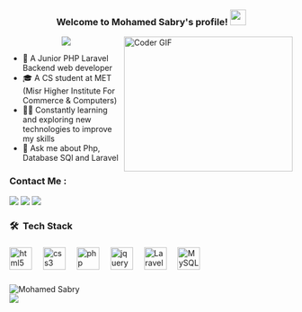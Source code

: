 <h3 align="center">
  Welcome to  Mohamed Sabry's profile!
  <img src="https://media.giphy.com/media/hvRJCLFzcasrR4ia7z/giphy.gif" width="28">
</h3>

<img align="right" src="https://media.giphy.com/media/SWoSkN6DxTszqIKEqv/giphy.gif" alt="Coder GIF" width="300" height="240">

<!-- Typing SVG by DenverCoder1 - https://github.com/DenverCoder1/readme-typing-svg -->
<p align="center">
  <a href="https://github.com/DenverCoder1/readme-typing-svg"><img src="https://readme-typing-svg.herokuapp.com/?lines=Backend%20PHP%20developer;Always%20learning&font=Fira%20Code¢er=true&width=440&height=45&color=f75c7e&vCenter=true&size=22"></a>
</p>

- 🏢 A Junior PHP Laravel Backend web developer
- 🎓 A CS student at MET (Misr Higher Institute For Commerce & Computers)
- 👨‍💻 Constantly learning and exploring new technologies to improve my skills
- 💬 Ask me about Php, Database SQl and Laravel

### Contact Me :

<a href="" target="_blank"><img src="https://img.shields.io/badge/-Mohamed Sabry-0077B5?style=for-the-badge&logo=Linkedin&logoColor=white"/></a>
<a href="https://wa.me/+201278694124" target="_blank"><img src="https://img.shields.io/badge/-Mohamed Sabry-25D366?style=for-the-badge&logo=WhatsApp&logoColor=white"/></a>
<a href="mailto:mohamedsabrydeveloper@gmail.com" target="_blank"><img src="https://img.shields.io/badge/-Mohamed Sabry-EA2328?style=for-the-badge&logo=Gmail&logoColor=red"/></a>

### 🛠  Tech Stack

###

<div align="left">

<img src="https://cdn.jsdelivr.net/gh/devicons/devicon/icons/html5/html5-original.svg" height="40" alt="html5 logo"  />

  <img width="12" />

  <img src="https://cdn.jsdelivr.net/gh/devicons/devicon/icons/css3/css3-original.svg" height="40" alt="css3 logo"  />

  <img width="12" />

  <img src="https://cdn.jsdelivr.net/gh/devicons/devicon/icons/php/php-original.svg" height="40" alt="php logo"  />

  <img width="12" />

  <img src="https://cdn.jsdelivr.net/gh/devicons/devicon/icons/jquery/jquery-original.svg" height="40" alt="jquery logo"  />

  <img width="12" />

  <img src="https://upload.wikimedia.org/wikipedia/commons/thumb/9/9a/Laravel.svg/1969px-Laravel.svg.png" height="40" alt="Laravel logo"  />

  <img width="12" />

  <img src="https://cdn.jsdelivr.net/gh/devicons/devicon/icons/mysql/mysql-original.svg" height="40" alt="MySQL logo"  />

</div>



###

<img align="left" src="https://drive.google.com/file/d/1-WvejHAze6AtMfKlqPMWB19YCrAF_s9k/view?usp=drivesdk" alt="Mohamed Sabry" />
<br>
    <a href="https://komarev.com/ghpvc/?username=sabry200&style=for-the-badge">
    <img src="https://komarev.com/ghpvc/?username=sabry200&style=for-the-badge">
</a>
